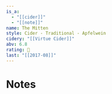 ```yaml
---
is_a:
  - "[[cider]]"
  - "[[note]]"
name: The Mitten
style: Cider - Traditional - Apfelwein
cidery: "[[Virtue Cider]]"
abv: 6.8
rating: 🤞
last: "[[2017-08]]"
---
```

# Notes

